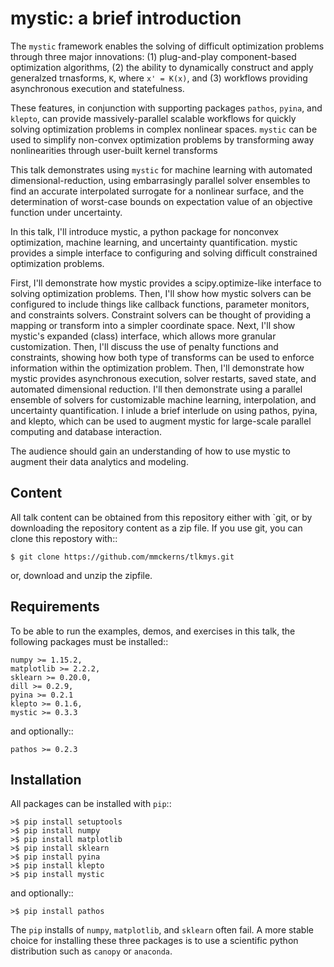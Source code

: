 mystic: a brief introduction
=============================

The `mystic` framework enables the solving of difficult optimization problems through three major innovations: (1) plug-and-play component-based optimization algorithms, (2) the ability to dynamically construct and apply generalzed trnasforms, `K`, where `x' = K(x)`, and (3) workflows providing asynchronous execution and statefulness.

These features, in conjunction with supporting packages `pathos`, `pyina`, and `klepto`, can provide massively-parallel scalable workflows for quickly solving optimization problems in complex nonlinear spaces. `mystic` can be used to simplify non-convex optimization problems by transforming away nonlinearities through user-built kernel transforms

This talk demonstrates using `mystic` for machine learning with automated dimensional-reduction, using embarrasingly parallel solver ensembles to find an accurate interpolated surrogate for a nonlinear surface, and the determination of worst-case bounds on expectation value of an objective function under uncertainty.


In this talk, I'll introduce mystic, a python package for nonconvex optimization, machine learning, and uncertainty quantification. mystic provides a simple interface to configuring and solving difficult constrained optimization problems.

First, I'll demonstrate how mystic provides a scipy.optimize-like interface to solving optimization problems. Then, I'll show how mystic solvers can be configured to include things like callback functions, parameter monitors, and constraints solvers. Constraint solvers can be thought of providing a mapping or transform into a simpler coordinate space. Next, I'll show mystic's expanded (class) interface, which allows more granular customization. Then, I'll discuss the use of penalty functions and constraints, showing how both type of transforms can be used to enforce information within the optimization problem. Then, I'll demonstrate how mystic provides asynchronous execution, solver restarts, saved state, and automated dimensional reduction.  I'll then demonstrate using a parallel ensemble of solvers for customizable machine learning, interpolation, and uncertainty quantification.  I inlude a brief interlude on using pathos, pyina, and klepto, which can be used to augment mystic for large-scale parallel computing and database interaction.

The audience should gain an understanding of how to use mystic to augment their data analytics and modeling.



Content
---------

All talk content can be obtained from this repository either with
`git, or by downloading the repository content as a zip file.  If you use
git, you can clone this repostory with::

    $ git clone https://github.com/mmckerns/tlkmys.git


or, download and unzip the zipfile.



Requirements
--------------

To be able to run the examples, demos, and exercises in this talk,
the following packages must be installed::

    numpy >= 1.15.2,
    matplotlib >= 2.2.2,
    sklearn >= 0.20.0,
    dill >= 0.2.9,
    pyina >= 0.2.1
    klepto >= 0.1.6,
    mystic >= 0.3.3

and optionally::

    pathos >= 0.2.3


Installation
--------------

All packages can be installed with `pip`::

    >$ pip install setuptools
    >$ pip install numpy
    >$ pip install matplotlib
    >$ pip install sklearn
    >$ pip install pyina
    >$ pip install klepto
    >$ pip install mystic


and optionally::

    >$ pip install pathos


The `pip` installs of `numpy`, `matplotlib`, and `sklearn` often fail.
A more stable choice for installing these three packages is to use a
scientific python distribution such as `canopy` or `anaconda`.

